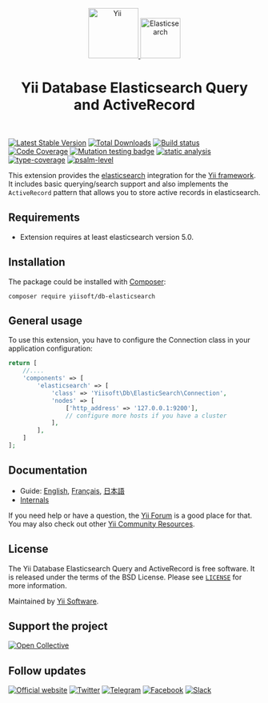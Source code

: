 <p align="center">
    <a href="https://github.com/yiisoft" target="_blank">
        <img src="https://yiisoft.github.io/docs/images/yii_logo.svg" height="100px" alt="Yii">
    </a>
    <a href="https://www.elastic.co/products/elasticsearch" target="_blank">
        <img src="https://avatars.githubusercontent.com/u/6764390?s=200&v=4" height="80px" alt="Elasticsearch">
    </a>
    <h1 align="center">Yii Database Elasticsearch Query and ActiveRecord</h1>
    <br>
</p>

[![Latest Stable Version](https://poser.pugx.org/yiisoft/db-elasticsearch/v/stable.png)](https://packagist.org/packages/yiisoft/db-elasticsearch)
[![Total Downloads](https://poser.pugx.org/yiisoft/db-elasticsearch/downloads.png)](https://packagist.org/packages/yiisoft/db-elasticsearch)
[![Build status](https://github.com/yiisoft/db-elasticsearch/workflows/build/badge.svg)](https://github.com/yiisoft/db-elasticsearch/actions?query=workflow%3Abuild)
[![Code Coverage](https://codecov.io/gh/yiisoft/db-elasticsearch/branch/master/graph/badge.svg)](https://codecov.io/gh/yiisoft/db-elasticsearch)
[![Mutation testing badge](https://img.shields.io/endpoint?style=flat&url=https%3A%2F%2Fbadge-api.stryker-mutator.io%2Fgithub.com%2Fyiisoft%2Fdb-elasticsearch%2Fmaster)](https://dashboard.stryker-mutator.io/reports/github.com/yiisoft/db-elasticsearch/master)
[![static analysis](https://github.com/yiisoft/db-elasticsearch/workflows/static%20analysis/badge.svg)](https://github.com/yiisoft/db-elasticsearch/actions?query=workflow%3A%22static+analysis%22)
[![type-coverage](https://shepherd.dev/github/yiisoft/db-elasticsearch/coverage.svg)](https://shepherd.dev/github/yiisoft/db-elasticsearch)
[![psalm-level](https://shepherd.dev/github/yiisoft/db-elasticsearch/level.svg)](https://shepherd.dev/github/yiisoft/db-elasticsearch)

This extension provides the [elasticsearch](https://www.elastic.co/products/elasticsearch) integration for the [Yii framework](https://www.yiiframework.com).
It includes basic querying/search support and also implements the `ActiveRecord` pattern that allows you to store active
records in elasticsearch.

## Requirements

- Extension requires at least elasticsearch version 5.0.

## Installation

The package could be installed with [Composer](https://getcomposer.org):

```shell
composer require yiisoft/db-elasticsearch
```

## General usage

To use this extension, you have to configure the Connection class in your application configuration:

```php
return [
    //....
    'components' => [
        'elasticsearch' => [
            'class' => 'Yiisoft\Db\ElasticSearch\Connection',
            'nodes' => [
                ['http_address' => '127.0.0.1:9200'],
                // configure more hosts if you have a cluster
            ],
        ],
    ]
];
```

## Documentation

- Guide: [English](docs/guide/en/README.md), [Français](docs/guide/fr/README.md), [日本語](docs/guide/ja/README.md)
- [Internals](docs/internals.md)

If you need help or have a question, the [Yii Forum](https://forum.yiiframework.com/c/yii-3-0/63) is a good place for that.
You may also check out other [Yii Community Resources](https://www.yiiframework.com/community).

## License

The Yii Database Elasticsearch Query and ActiveRecord is free software. It is released under the terms of the BSD License.
Please see [`LICENSE`](./LICENSE.md) for more information.

Maintained by [Yii Software](https://www.yiiframework.com/).

## Support the project

[![Open Collective](https://img.shields.io/badge/Open%20Collective-sponsor-7eadf1?logo=open%20collective&logoColor=7eadf1&labelColor=555555)](https://opencollective.com/yiisoft)

## Follow updates

[![Official website](https://img.shields.io/badge/Powered_by-Yii_Framework-green.svg?style=flat)](https://www.yiiframework.com/)
[![Twitter](https://img.shields.io/badge/twitter-follow-1DA1F2?logo=twitter&logoColor=1DA1F2&labelColor=555555?style=flat)](https://twitter.com/yiiframework)
[![Telegram](https://img.shields.io/badge/telegram-join-1DA1F2?style=flat&logo=telegram)](https://t.me/yii3en)
[![Facebook](https://img.shields.io/badge/facebook-join-1DA1F2?style=flat&logo=facebook&logoColor=ffffff)](https://www.facebook.com/groups/yiitalk)
[![Slack](https://img.shields.io/badge/slack-join-1DA1F2?style=flat&logo=slack)](https://yiiframework.com/go/slack)
